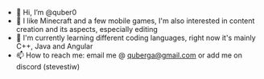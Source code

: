- 👋 Hi, I’m @quber0
- 👀 I like Minecraft and a few mobile games, I'm also interested in content creation and its aspects, especially editing
- 🌱 I'm currently learning different coding languages, right now it's mainly C++, Java and Angular
- 📫 How to reach me: email me @ quberga@gmail.com or add me on discord (stevestiw)
